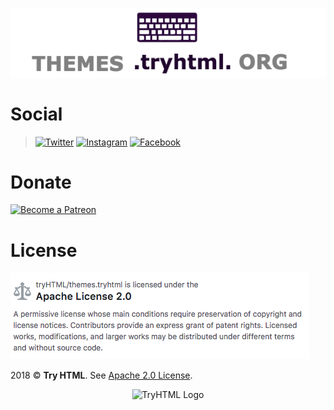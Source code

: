 <p align="center"><img src="media/themes.png"></p>


# Social

>[![Twitter](https://imagestryht.ml/themes/twitter.png)](https://twitter.com/tryhtml)
>[![Instagram](https://imagestryht.ml/themes/instagram.png)](https://instagram.com/tryhtml)
>[![Facebook](https://imagestryht.ml/themes/facebook.png)](https://facebook.com/tryhtml)

# Donate

[![Become a Patreon](https://imagestryht.ml/themes/patreon.png)](https://www.patreon.com/bePatron?u=10553679)

# License 

![License Advice](media/license-advice.png)

2018 © **Try HTML**. See [Apache 2.0 License](LICENSE).

<p align="center"><img src="https://imagestryht.ml/tryHTML/tryhtml.png" alt="TryHTML Logo" width="100" hieght="100"><b/></p>
